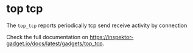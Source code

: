 # top tcp

The `top_tcp` reports periodically tcp send receive activity by connection

Check the full documentation on https://inspektor-gadget.io/docs/latest/gadgets/top_tcp.